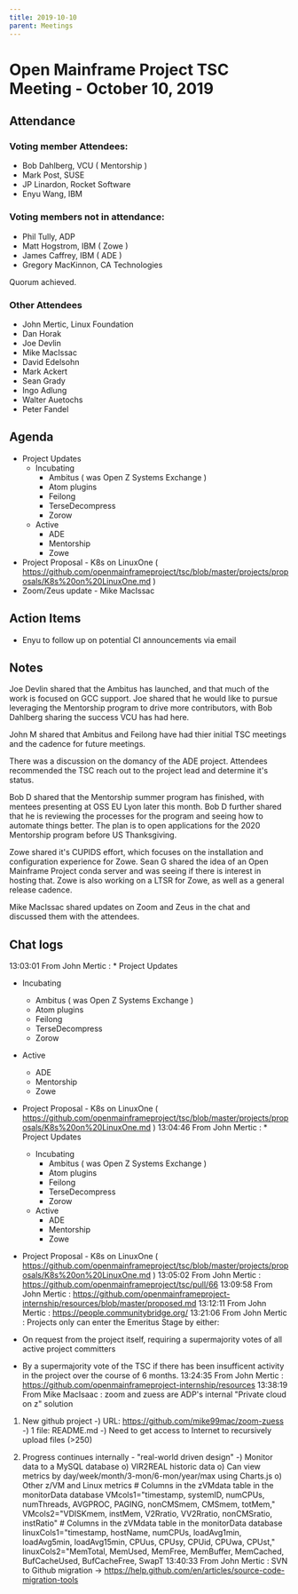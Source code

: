 ```yaml
---
title: 2019-10-10
parent: Meetings
---
```

# Open Mainframe Project TSC Meeting - October 10, 2019

## Attendance

### Voting member Attendees:

* Bob Dahlberg, VCU ( Mentorship )
* Mark Post, SUSE
* JP Linardon, Rocket Software
* Enyu Wang, IBM

### Voting members not in attendance:

* Phil Tully, ADP
* Matt Hogstrom, IBM ( Zowe )
* James Caffrey, IBM ( ADE )
* Gregory MacKinnon, CA Technologies

Quorum achieved.

### Other Attendees

* John Mertic, Linux Foundation
* Dan Horak
* Joe Devlin
* Mike MacIssac
* David Edelsohn
* Mark Ackert
* Sean Grady
* Ingo Adlung
* Walter Auetochs
* Peter Fandel

## Agenda

* Project Updates
  * Incubating
    * Ambitus ( was Open Z Systems Exchange )
    * Atom plugins
    * Feilong
    * TerseDecompress
    * Zorow
  * Active
    * ADE
    * Mentorship
    * Zowe
* Project Proposal - K8s on LinuxOne ( https://github.com/openmainframeproject/tsc/blob/master/projects/proposals/K8s%20on%20LinuxOne.md )
* Zoom/Zeus update - Mike MacIssac

## Action Items

- Enyu to follow up on potential CI announcements via email

## Notes

Joe Devlin shared that the Ambitus has launched, and that much of the work is focused on GCC support. Joe shared that he would like to pursue leveraging the Mentorship program to drive more contributors, with Bob Dahlberg sharing the success VCU has had here.

John M shared that Ambitus and Feilong have had thier initial TSC meetings and the cadence for future meetings.

There was a discussion on the domancy of the ADE project. Attendees recommended the TSC reach out to the project lead and determine it's status.

Bob D shared that the Mentorship summer program has finished, with mentees presenting at OSS EU Lyon later this month.  Bob D further shared that he is reviewing the processes for the program and seeing how to automate things better. The plan is to open applications for the 2020 Mentorship program before US Thanksgiving.

Zowe shared it's CUPIDS effort, which focuses on the installation and configuration experience for Zowe. Sean G shared the idea of an Open Mainframe Project conda server and was seeing if there is interest in hosting that. Zowe is also working on a LTSR for Zowe, as well as a general release cadence.

Mike MacIssac shared updates on Zoom and Zeus in the chat and discussed them with the attendees.

## Chat logs

13:03:01	 From John Mertic : * Project Updates
  * Incubating
    * Ambitus ( was Open Z Systems Exchange )
    * Atom plugins
    * Feilong
    * TerseDecompress
    * Zorow
  * Active
    * ADE
    * Mentorship
    * Zowe
* Project Proposal - K8s on LinuxOne ( https://github.com/openmainframeproject/tsc/blob/master/projects/proposals/K8s%20on%20LinuxOne.md )
13:04:46	 From John Mertic : * Project Updates
  * Incubating
    * Ambitus ( was Open Z Systems Exchange )
    * Atom plugins
    * Feilong
    * TerseDecompress
    * Zorow
  * Active
    * ADE
    * Mentorship
    * Zowe
* Project Proposal - K8s on LinuxOne ( https://github.com/openmainframeproject/tsc/blob/master/projects/proposals/K8s%20on%20LinuxOne.md )
13:05:02	 From John Mertic : https://github.com/openmainframeproject/tsc/pull/66
13:09:58	 From John Mertic : https://github.com/openmainframeproject-internship/resources/blob/master/proposed.md
13:12:11	 From John Mertic : https://people.communitybridge.org/
13:21:06	 From John Mertic : Projects only can enter the Emeritus Stage by either:

* On request from the project itself, requiring a supermajority votes of all active project committers
* By a supermajority vote of the TSC if there has been insufficent activity in the project over the course of 6 months.
13:24:35	 From John Mertic : https://github.com/openmainframeproject-internship/resources
13:38:19	 From Mike MacIsaac : zoom and zuess are ADP's internal "Private cloud on z" solution

1) New github project
   -) URL: https://github.com/mike99mac/zoom-zuess
   -) 1 file: README.md
   -) Need to get access to Internet to recursively upload files (>250)

2) Progress continues internally - "real-world driven design"
   -) Monitor data to a MySQL database
    o) VIR2REAL historic data
	o) Can view metrics by day/week/month/3-mon/6-mon/year/max using Charts.js
	o) Other z/VM and Linux metrics
    	# Columns in the zVMdata table in the monitorData database
        VMcols1="timestamp, systemID, numCPUs, numThreads, AVGPROC, PAGING, nonCMSmem, CMSmem, totMem,"
        VMcols2="VDISKmem, instMem, V2Rratio, VV2Rratio, nonCMSratio, instRatio"
        # Columns in the zVMdata table in the monitorData database
        linuxCols1="timestamp, hostName, numCPUs, loadAvg1min, loadAvg5min, loadAvg15min, CPUus, CPUsy, CPUid, CPUwa, CPUst,"
        linuxCols2="MemTotal, MemUsed, MemFree, MemBuffer, MemCached, BufCacheUsed, BufCacheFree, SwapT
13:40:33	 From John Mertic : SVN to Github migration -> https://help.github.com/en/articles/source-code-migration-tools

